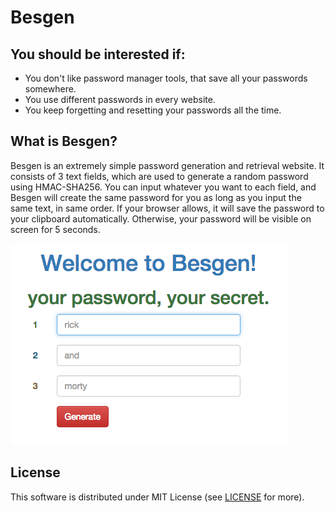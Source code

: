 # Besgen

## You should be interested if:

* You don't like password manager tools, that save all your passwords somewhere.
* You use different passwords in every website.
* You keep forgetting and resetting your passwords all the time.

## What is Besgen?

Besgen is an extremely simple password generation and retrieval website. It consists of 3 text fields, which are used to generate a random password using HMAC-SHA256. You can input whatever you want to each field, and Besgen will create the same password for you as long as you input the same text, in same order. If your browser allows, it will save the password to your clipboard automatically. Otherwise, your password will be visible on screen for 5 seconds.

![alt text](https://github.com/ekinoguz/Besgen/blob/master/screenshot.png?raw=true "Screenshot")

## License

This software is distributed under MIT License (see [LICENSE](LICENSE)
for more).
